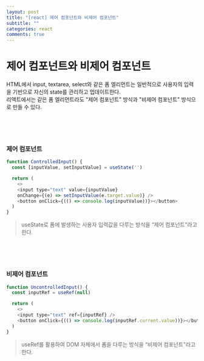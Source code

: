 ```yaml
---
layout: post
title: "[react] 제어 컴포넌트와 비제어 컴포넌트"
subtitle: ""
categories: react
comments: true
---
```


# 제어 컴포넌트와 비제어 컴포넌트

HTML에서 input, textarea, select와 같은 폼 엘리먼트는 일반적으로 사용자의 입력을 기반으로 자신의 state를 관리하고 업데이트한다.<br>
리액트에서는 같은 폼 엘리먼트라도 "제어 컴포넌트" 방식과 "비제어 컴포넌트" 방식으로 만들 수 있다.

<br>
<br>
<br>

### 제어 컴포넌트

```js
function ControlledInput() {
  const [inputValue, setInputValue] = useState('')

  return (
    <>
    <input type="text" value={inputValue}
    onChange={(e) => setInputValue(e.target.value)} />
    <button onClick={(() => console.log(inputValue))}></button>
  )
}
```

> useState로 폼에 발생하는 사용자 입력값을 다루는 방식을 “제어 컴포넌트"라고 한다.

<br>
<br>

<br>

### 비제어 컴포넌트

```js
function UncontrolledInput() {
  const inputRef = useRef(null)

  return (
    <>
    <input type="text" ref={inputRef} />
    <button onClick={(() => console.log(inputRef.current.value))}></button>
  )
}
```

> useRef를 활용하여 DOM 자체에서 폼을 다루는 방식을 “비제어 컴포넌트"라고 한다.

